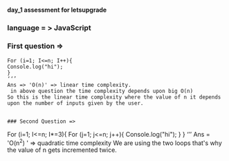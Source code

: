 #### day_1 assessment for letsupgrade

### language = > JavaScript

### First question =>
```
For (i=1; I<=n; I++){
Console.log("hi");
}
‘‘’
Ans => 'O(n)' => linear time complexity.
 in above question the time complexity depends upon big O(n)
So this is the linear time complexity where the value of n it depends upon the number of inputs given by the user.


### Second Question => 
```
For (i=1; I<=n; I*=3){
 For (j=1; j<=n; j++){
   Console.log("hi");
 }
}
‘’’
Ans = 'O(n<sup>2</sup>) ' => quadratic time complexity
We are using the two loops that's why the value of n gets incremented twice.


